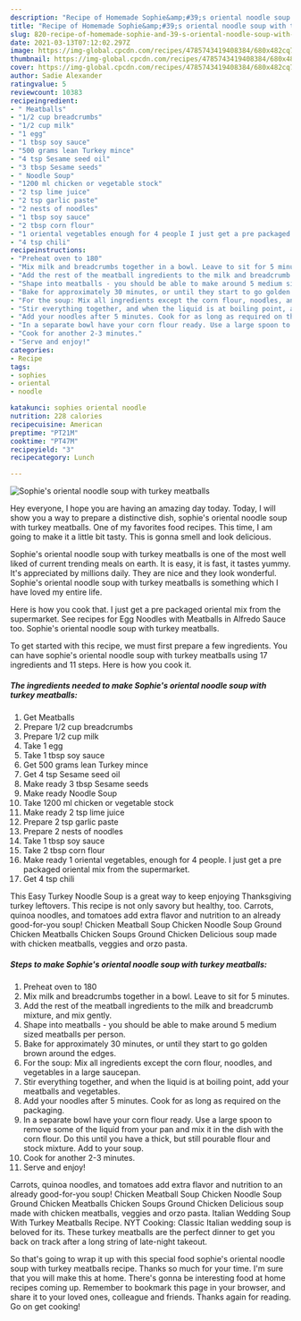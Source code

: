 ```yaml
---
description: "Recipe of Homemade Sophie&amp;#39;s oriental noodle soup with turkey meatballs"
title: "Recipe of Homemade Sophie&amp;#39;s oriental noodle soup with turkey meatballs"
slug: 820-recipe-of-homemade-sophie-and-39-s-oriental-noodle-soup-with-turkey-meatballs
date: 2021-03-13T07:12:02.297Z
image: https://img-global.cpcdn.com/recipes/4785743419408384/680x482cq70/sophies-oriental-noodle-soup-with-turkey-meatballs-recipe-main-photo.jpg
thumbnail: https://img-global.cpcdn.com/recipes/4785743419408384/680x482cq70/sophies-oriental-noodle-soup-with-turkey-meatballs-recipe-main-photo.jpg
cover: https://img-global.cpcdn.com/recipes/4785743419408384/680x482cq70/sophies-oriental-noodle-soup-with-turkey-meatballs-recipe-main-photo.jpg
author: Sadie Alexander
ratingvalue: 5
reviewcount: 10383
recipeingredient:
- " Meatballs"
- "1/2 cup breadcrumbs"
- "1/2 cup milk"
- "1 egg"
- "1 tbsp soy sauce"
- "500 grams lean Turkey mince"
- "4 tsp Sesame seed oil"
- "3 tbsp Sesame seeds"
- " Noodle Soup"
- "1200 ml chicken or vegetable stock"
- "2 tsp lime juice"
- "2 tsp garlic paste"
- "2 nests of noodles"
- "1 tbsp soy sauce"
- "2 tbsp corn flour"
- "1 oriental vegetables enough for 4 people I just get a pre packaged oriental mix from the supermarket"
- "4 tsp chili"
recipeinstructions:
- "Preheat oven to 180"
- "Mix milk and breadcrumbs together in a bowl. Leave to sit for 5 minutes."
- "Add the rest of the meatball ingredients to the milk and breadcrumb mixture, and mix gently."
- "Shape into meatballs - you should be able to make around 5 medium sized meatballs per person."
- "Bake for approximately 30 minutes, or until they start to go golden brown around the edges."
- "For the soup: Mix all ingredients except the corn flour, noodles, and vegetables in a large saucepan."
- "Stir everything together, and when the liquid is at boiling point, add your meatballs and vegetables."
- "Add your noodles after 5 minutes. Cook for as long as required on the packaging."
- "In a separate bowl have your corn flour ready. Use a large spoon to remove some of the liquid from your pan and mix it in the dish with the corn flour. Do this until you have a thick, but still pourable flour and stock mixture. Add to your soup."
- "Cook for another 2-3 minutes."
- "Serve and enjoy!"
categories:
- Recipe
tags:
- sophies
- oriental
- noodle

katakunci: sophies oriental noodle 
nutrition: 228 calories
recipecuisine: American
preptime: "PT21M"
cooktime: "PT47M"
recipeyield: "3"
recipecategory: Lunch

---
```



![Sophie&#39;s oriental noodle soup with turkey meatballs](https://img-global.cpcdn.com/recipes/4785743419408384/680x482cq70/sophies-oriental-noodle-soup-with-turkey-meatballs-recipe-main-photo.jpg)

Hey everyone, I hope you are having an amazing day today. Today, I will show you a way to prepare a distinctive dish, sophie&#39;s oriental noodle soup with turkey meatballs. One of my favorites food recipes. This time, I am going to make it a little bit tasty. This is gonna smell and look delicious.

Sophie&#39;s oriental noodle soup with turkey meatballs is one of the most well liked of current trending meals on earth. It is easy, it is fast, it tastes yummy. It's appreciated by millions daily. They are nice and they look wonderful. Sophie&#39;s oriental noodle soup with turkey meatballs is something which I have loved my entire life.

Here is how you cook that. I just get a pre packaged oriental mix from the supermarket. See recipes for Egg Noodles with Meatballs in Alfredo Sauce too. Sophie&#39;s oriental noodle soup with turkey meatballs.


To get started with this recipe, we must first prepare a few ingredients. You can have sophie&#39;s oriental noodle soup with turkey meatballs using 17 ingredients and 11 steps. Here is how you cook it.

<!--inarticleads1-->

##### The ingredients needed to make Sophie&#39;s oriental noodle soup with turkey meatballs:

1. Get  Meatballs
1. Prepare 1/2 cup breadcrumbs
1. Prepare 1/2 cup milk
1. Take 1 egg
1. Take 1 tbsp soy sauce
1. Get 500 grams lean Turkey mince
1. Get 4 tsp Sesame seed oil
1. Make ready 3 tbsp Sesame seeds
1. Make ready  Noodle Soup
1. Take 1200 ml chicken or vegetable stock
1. Make ready 2 tsp lime juice
1. Prepare 2 tsp garlic paste
1. Prepare 2 nests of noodles
1. Take 1 tbsp soy sauce
1. Take 2 tbsp corn flour
1. Make ready 1 oriental vegetables, enough for 4 people. I just get a pre packaged oriental mix from the supermarket.
1. Get 4 tsp chili


This Easy Turkey Noodle Soup is a great way to keep enjoying Thanksgiving turkey leftovers. This recipe is not only savory but healthy, too. Carrots, quinoa noodles, and tomatoes add extra flavor and nutrition to an already good-for-you soup! Chicken Meatball Soup Chicken Noodle Soup Ground Chicken Meatballs Chicken Soups Ground Chicken Delicious soup made with chicken meatballs, veggies and orzo pasta. 

<!--inarticleads2-->

##### Steps to make Sophie&#39;s oriental noodle soup with turkey meatballs:

1. Preheat oven to 180
1. Mix milk and breadcrumbs together in a bowl. Leave to sit for 5 minutes.
1. Add the rest of the meatball ingredients to the milk and breadcrumb mixture, and mix gently.
1. Shape into meatballs - you should be able to make around 5 medium sized meatballs per person.
1. Bake for approximately 30 minutes, or until they start to go golden brown around the edges.
1. For the soup: Mix all ingredients except the corn flour, noodles, and vegetables in a large saucepan.
1. Stir everything together, and when the liquid is at boiling point, add your meatballs and vegetables.
1. Add your noodles after 5 minutes. Cook for as long as required on the packaging.
1. In a separate bowl have your corn flour ready. Use a large spoon to remove some of the liquid from your pan and mix it in the dish with the corn flour. Do this until you have a thick, but still pourable flour and stock mixture. Add to your soup.
1. Cook for another 2-3 minutes.
1. Serve and enjoy!


Carrots, quinoa noodles, and tomatoes add extra flavor and nutrition to an already good-for-you soup! Chicken Meatball Soup Chicken Noodle Soup Ground Chicken Meatballs Chicken Soups Ground Chicken Delicious soup made with chicken meatballs, veggies and orzo pasta. Italian Wedding Soup With Turkey Meatballs Recipe. NYT Cooking: Classic Italian wedding soup is beloved for its. These turkey meatballs are the perfect dinner to get you back on track after a long string of late-night takeout. 

So that's going to wrap it up with this special food sophie&#39;s oriental noodle soup with turkey meatballs recipe. Thanks so much for your time. I'm sure that you will make this at home. There's gonna be interesting food at home recipes coming up. Remember to bookmark this page in your browser, and share it to your loved ones, colleague and friends. Thanks again for reading. Go on get cooking!
